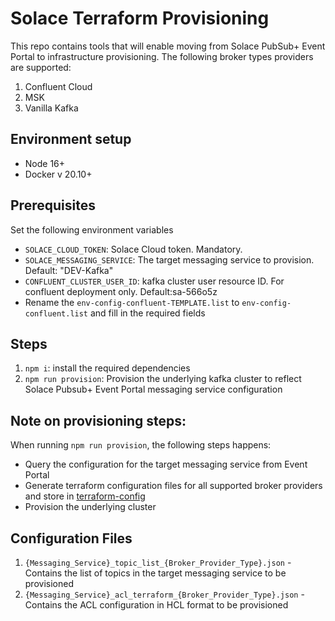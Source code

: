 # Solace Terraform Provisioning

This repo contains tools that will enable moving from Solace PubSub+ Event Portal to infrastructure provisioning. The following broker types providers are supported:

1. Confluent Cloud
1. MSK 
1. Vanilla Kafka

## Environment setup

- Node 16+
- Docker v 20.10+

## Prerequisites

Set the following environment variables

- `SOLACE_CLOUD_TOKEN`: Solace Cloud token. Mandatory.
- `SOLACE_MESSAGING_SERVICE`: The target messaging service to provision. Default: "DEV-Kafka"
- `CONFLUENT_CLUSTER_USER_ID`: kafka cluster user resource ID. For confluent deployment only. Default:sa-566o5z
- Rename the `env-config-confluent-TEMPLATE.list` to `env-config-confluent.list` and fill in the required fields

## Steps
1. `npm i`: install the required dependencies
1. `npm run provision`: Provision the underlying kafka cluster to reflect Solace Pubsub+ Event Portal messaging service configuration

## Note on provisioning steps:
When running `npm run provision`, the following steps happens:
- Query the configuration for the target messaging service from Event Portal
- Generate terraform configuration files for all supported broker providers and store in [terraform-config](./terraform-config)
- Provision the underlying cluster

## Configuration Files

1. `{Messaging_Service}_topic_list_{Broker_Provider_Type}.json` - Contains the list of topics in the target messaging service to be provisioned 
1. `{Messaging_Service}_acl_terraform_{Broker_Provider_Type}.json` - Contains the ACL configuration in HCL format to be provisioned
